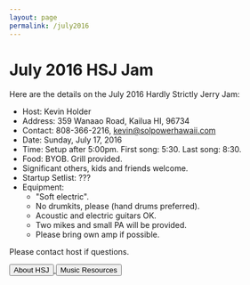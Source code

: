 ```yaml
---
layout: page
permalink: /july2016
---
```


# July 2016 HSJ Jam

Here are the details on the July 2016 Hardly Strictly Jerry Jam:

  * Host: Kevin Holder
  * Address: 359 Wanaao Road, Kailua HI, 96734
  * Contact: 808-366-2216, kevin@solpowerhawaii.com
  * Date: Sunday, July 17, 2016
  * Time: Setup after 5:00pm. First song: 5:30. Last song: 8:30.
  * Food: BYOB. Grill provided. 
  * Significant others, kids and friends welcome. 
  * Startup Setlist: ???
  * Equipment: 
    * "Soft electric". 
    * No drumkits, please (hand drums preferred). 
    * Acoustic and electric guitars OK. 
    * Two mikes and small PA will be provided. 
    * Please bring own amp if possible. 

Please contact host if questions.
  
<a href="/">
  <button class="ui primary button">About HSJ</button>
</a>
<a href="/resources">
  <button class="ui primary button">Music Resources</button>
</a>

